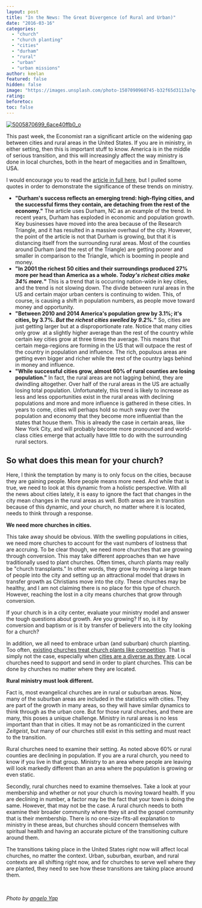 ```yaml
---
layout: post
title: "In the News: The Great Divergence (of Rural and Urban)"
date: "2016-03-16"
categories: 
  - "church"
  - "church planting"
  - "cities"
  - "durham"
  - "rural"
  - "urban"
  - "urban missions"
author: keelan
featured: false
hidden: false
image: "https://images.unsplash.com/photo-1507090960745-b32f65d3113a?q=80&w=2070&auto=format&fit=crop&ixlib=rb-4.1.0&ixid=M3wxMjA3fDB8MHxwaG90by1wYWdlfHx8fGVufDB8fHx8fA%3D%3D"
rating:
beforetoc:
toc: false
---
```


[![5005870699_6ace40ffb0_o](images/9b3b9-5005870699_6ace40ffb0_o.jpg)](https://keelancook.files.wordpress.com/2020/08/9b3b9-5005870699_6ace40ffb0_o.jpg)

This past week, the Economist ran a significant article on the widening gap between cities and rural areas in the United States. If you are in ministry, in either setting, then this is important stuff to know. America is in the middle of serious transition, and this will increasingly affect the way ministry is done in local churches, both in the heart of megacities and in Smalltown, USA.

I would encourage you to read the [article in full here](http://goo.gl/Ms86eu), but I pulled some quotes in order to demonstrate the significance of these trends on ministry.

- **"Durham's success reflects an emerging trend: high-flying cities, and the successful firms they contain, are detaching from the rest of the economy."** The article uses Durham, NC as an example of the trend. In recent years, Durham has exploded in economic and population growth. Key businesses have moved into the area because of the Research Triangle, and it has resulted in a massive overhaul of the city. However, the point of the article is not that Durham is growing, but that it is distancing itself from the surrounding rural areas. Most of the counties around Durham (and the rest of the Triangle) are getting poorer and smaller in comparison to the Triangle, which is booming in people and money.
- **"In 2001 the richest 50 cities and their surroundings produced 27% more per head than America as a whole. _Today's richest cities make 34% more._"** This is a trend that is occurring nation-wide in key cities, and the trend is not slowing down. The divide between rural areas in the US and certain major urban centers is continuing to widen. This, of course, is causing a shift in population numbers, as people move toward money and opportunity.
- **"Between 2010 and 2014 America's population grew by 3.1%; it's cities, by 3.7%. _But the richest cities swelled by 9.2%._"** So, cities are just getting larger but at a disproportionate rate. Notice that many cities only grow  at a slightly higher average than the rest of the country while certain key cities grow at three times the average. This means that certain mega-regions are forming in the US that will outpace the rest of the country in population and influence. The rich, populous areas are getting even bigger and richer while the rest of the country lags behind in money and influence.
- **"While successful cities grow, almost 60% of rural counties are losing population."** In fact, the rural areas are not lagging behind, they are dwindling altogether. Over half of the rural areas in the US are actually losing total population. Unfortunately, this trend is likely to increase as less and less opportunities exist in the rural areas with declining populations and more and more influence is gathered in these cities. In years to come, cities will perhaps hold so much sway over the population and economy that they become more influential than the states that house them. This is already the case in certain areas, like New York City, and will probably become more pronounced and world-class cities emerge that actually have little to do with the surrounding rural sectors.

## **So what does this mean for your church?**

Here, I think the temptation by many is to only focus on the cities, because they are gaining people. More people means more need. And while that is true, we need to look at this dynamic from a holistic perspective. With all the news about cities lately, it is easy to ignore the fact that changes in the city mean changes in the rural areas as well. Both areas are in transition because of this dynamic, and your church, no matter where it is located, needs to think through a response.

**We need more churches in cities.**

This take away should be obvious. With the swelling populations in cities, we need more churches to account for the vast numbers of lostness that are accruing. To be clear though, we need more churches that are growing through conversion. This may take different approaches than we have traditionally used to plant churches. Often times, church plants may really be "church transplants." In other words, they grow by moving a large team of people into the city and setting up an attractional model that draws in transfer growth as Christians move into the city. These churches may be healthy, and I am not claiming there is no place for this type of church. However, reaching the lost in a city means churches that grow through conversion.

If your church is in a city center, evaluate your ministry model and answer the tough questions about growth. Are you growing? If so, is it by conversion and baptism or is it by transfer of believers into the city looking for a church?

In addition, we all need to embrace urban (and suburban) church planting. Too often, [existing churches treat church plants like competition](http://blog.keelancook.com/2015/11/cooperation-or-competition-does-your-church-play-nice-with-others.html). That is simply not the case, especially when [cities are a diverse as they are](http://blog.keelancook.com/2016/02/why-no-single-church-can-reach-a-city.html). Local churches need to support and send in order to plant churches. This can be done by churches no matter where they are located.

**Rural ministry must look different.**

Fact is, most evangelical churches are in rural or suburban areas. Now, many of the suburban areas are included in the statistics with cities. They are part of the growth in many areas, so they will have similar dynamics to think through as the urban core. But for those rural churches, and there are many, this poses a unique challenge. Ministry in rural areas is no less important than that in cities. It may not be as romanticized in the current _Zeitgeist_, but many of our churches still exist in this setting and must react to the transition.

Rural churches need to examine their setting. As noted above 60% or rural counties are declining in population. If you are a rural church, you need to know if you live in that group. Ministry to an area where people are leaving will look markedly different than an area where the population is growing or even static.

Secondly, rural churches need to examine themselves. Take a look at your membership and whether or not your church is moving toward health. If you are declining in number, a factor may be the fact that your town is doing the same. However, that may not be the case. A rural church needs to both examine their broader community where they sit and the gospel community that is their membership. There is no one-size-fits-all explanation to ministry in these areas, but churches should concern themselves with spiritual health and having an accurate picture of the transitioning culture around them.

The transitions taking place in the United States right now will affect local churches, no matter the context. Urban, suburban, exurban, and rural contexts are all shifting right now, and for churches to serve well where they are planted, they need to see how these transitions are taking place around them.

 

_Photo by [angelo Yap](https://www.flickr.com/photos/maladjusted/5005870699)_
